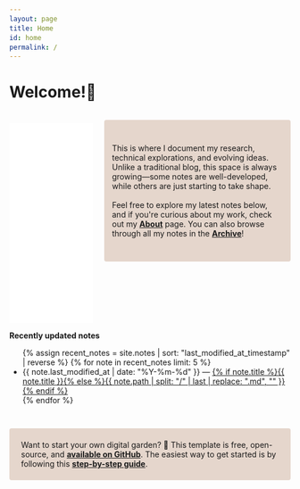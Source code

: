 ```yaml
---
layout: page
title: Home
id: home
permalink: /
---
```


# Welcome!🌱

<div style="display: flex; gap: 10px; align-items: flex-start; padding-left: 0;">
  <img src="/assets/images/growing-flower.gif" alt="Growing Flower" style="width: 150px; height: auto; margin-top: 20px; margin-right: 10px;">
  
  <p style="padding: 3em 1em; background: #e5d6cc; border-radius: 4px; flex: 1;">
    This is where I document my research, technical explorations, and evolving ideas. Unlike a traditional blog, this space is always growing—some notes are well-developed, while others are just starting to take shape.
    <br><br>
    Feel free to explore my latest notes below, and if you're curious about my work, check out my <a href="/about" class="internal-link" style="border-bottom: none; font-weight: bold;">About</a> page. You can also browse through all my notes in the <a href="/archive" class="internal-link" style="border-bottom: none; font-weight: bold;">Archive</a>!
  </p>
</div>

<strong>Recently updated notes</strong>

<ul>
  {% assign recent_notes = site.notes | sort: "last_modified_at_timestamp" | reverse %}
  {% for note in recent_notes limit: 5 %}
    <li>
      {{ note.last_modified_at | date: "%Y-%m-%d" }} — <a class="internal-link" href="{{ note.url }}">{% if note.title %}{{ note.title }}{% else %}{{ note.path | split: "/" | last | replace: ".md", "" }}{% endif %}</a>
    </li>
  {% endfor %}
</ul>

<p style="margin-top: 3em; padding: 1.5em; background: #e5d6cc; border-radius: 4px;">
  Want to start your own digital garden? 🌿 This template is free, open-source, and <a href="https://github.com/maximevaillancourt/digital-garden-jekyll-template" class="internal-link" style="border-bottom: none; font-weight: bold;">available on GitHub</a>. The easiest way to get started is by following this <a href="https://maximevaillancourt.com/blog/setting-up-your-own-digital-garden-with-jekyll" class="internal-link" style="border-bottom: none; font-weight: bold;">step-by-step guide</a>.
</p>

<style>
  .wrapper {
    max-width: 46em;
  }
</style>
